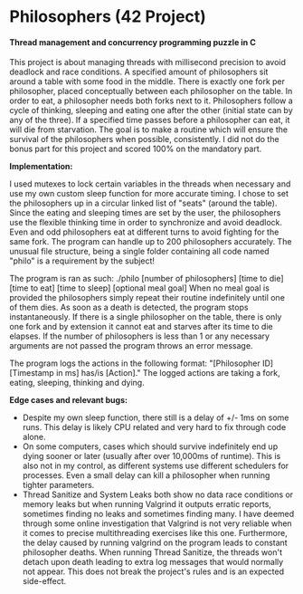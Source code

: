 # Philosophers (42 Project)
#### Thread management and concurrency programming puzzle in C

This project is about managing threads with millisecond precision to avoid deadlock and race conditions. A specified amount of philosophers sit around a table with some food in the middle. There is exactly one fork per philosopher, placed conceptually between each philosopher on the table. In order to eat, a philosopher needs both forks next to it. Philosophers follow a cycle of thinking, sleeping and eating one after the other (initial state can by any of the three). If a specified time passes before a philosopher can eat, it will die from starvation. The goal is to make a routine which will ensure the survival of the philosophers when possible, consistently. I did not do the bonus part for this project and scored 100% on the mandatory part.

**Implementation:**

I used mutexes to lock certain variables in the threads when necessary and use my own custom sleep function for more accurate timing. I chose to set the philosophers up in a circular linked list of "seats" (around the table). Since the eating and sleeping times are set by the user, the philosophers use the flexible thinking time in order to synchronize and avoid deadlock. Even and odd philosophers eat at different turns to avoid fighting for the same fork. The program can handle up to 200 philosophers accurately.
The unusual file structure, being a single folder containing all code named "philo" is a requirement by the subject!

The program is ran as such:
	./philo [number of philosophers] [time to die] [time to eat] [time to sleep] [optional meal goal]
When no meal goal is provided the philosophers simply repeat their routine indefinitely until one of them dies. As soon as a death is detected, the program stops instantaneously.
If there is a single philosopher on the table, there is only one fork and by extension it cannot eat and starves after its time to die elapses. If the number of philosophers is less than 1 or any necessary arguments are not passed the program throws an error message.

The program logs the actions in the following format:
	"[Philosopher ID] [Timestamp in ms] has/is [Action]."
The logged actions are taking a fork, eating, sleeping, thinking and dying.

**Edge cases and relevant bugs:**

- Despite my own sleep function, there still is a delay of +/- 1ms on some runs. This delay is likely CPU related and very hard to fix through code alone.
- On some computers, cases which should survive indefinitely end up dying sooner or later (usually after over 10,000ms of runtime). This is also not in my control, as different systems use different schedulers for processes. Even a small delay can kill a philosopher when running tighter parameters. 
- Thread Sanitize and System Leaks both show no data race conditions or memory leaks but when running Valgrind it outputs erratic reports, sometimes finding no leaks and sometimes finding many. I have deemed through some online investigation that Valgrind is not very reliable when it comes to precise multithreading exercises like this one. Furthermore, the delay caused by running valgrind on the program leads to constant philosopher deaths. When running Thread Sanitize, the threads won't detach upon death leading to extra log messages that would normally not appear. This does not break the project's rules and is an expected side-effect.  

